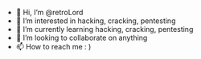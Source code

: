 - 👋 Hi, I’m @retroLord
- 👀 I’m interested in hacking, cracking, pentesting 
- 🌱 I’m currently learning hacking, cracking, pentesting 
- 💞️ I’m looking to collaborate on anything
- 📫 How to reach me : )

<!---
retroLord/retroLord is a ✨ special ✨ repository because its `README.md` (this file) appears on your GitHub profile.
You can click the Preview link to take a look at your changes.
--->
